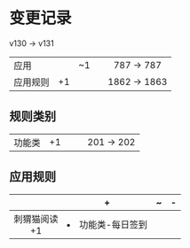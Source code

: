 # 变更记录

v130 -> v131

||||||
|-|:-:|:-:|:-:|:-:|
|应用||~1||787 -> 787|
|应用规则|+1|||1862 -> 1863|

## 规则类别

||||||
|-|:-:|:-:|:-:|:-:|
|功能类|+1|||201 -> 202|

## 应用规则

||+|~|-|
|:-:|-|-|-|
|刺猬猫阅读<br>+1|<li>功能类-每日签到|||
